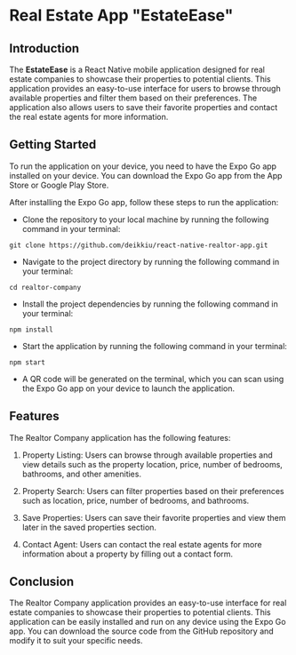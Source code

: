 # Real Estate App "EstateEase"

## Introduction
The **EstateEase** is a React Native mobile application designed for real estate companies to showcase their properties to potential clients. This application provides an easy-to-use interface for users to browse through available properties and filter them based on their preferences. The application also allows users to save their favorite properties and contact the real estate agents for more information.

## Getting Started
To run the application on your device, you need to have the Expo Go app installed on your device. You can download the Expo Go app from the App Store or Google Play Store.

After installing the Expo Go app, follow these steps to run the application:

+ Clone the repository to your local machine by running the following command in your terminal:

```console
git clone https://github.com/deikkiu/react-native-realtor-app.git
```

+ Navigate to the project directory by running the following command in your terminal:

```console
cd realtor-company
```
+ Install the project dependencies by running the following command in your terminal:

```console
npm install
```

+ Start the application by running the following command in your terminal:

```console
npm start
```

+ A QR code will be generated on the terminal, which you can scan using the Expo Go app on your device to launch the application.

## Features
The Realtor Company application has the following features:

1. Property Listing: Users can browse through available properties and view details such as the property location, price, number of bedrooms, bathrooms, and other amenities.

2. Property Search: Users can filter properties based on their preferences such as location, price, number of bedrooms, and bathrooms.

3. Save Properties: Users can save their favorite properties and view them later in the saved properties section.

4. Contact Agent: Users can contact the real estate agents for more information about a property by filling out a contact form.

## Conclusion
The Realtor Company application provides an easy-to-use interface for real estate companies to showcase their properties to potential clients. This application can be easily installed and run on any device using the Expo Go app. You can download the source code from the GitHub repository and modify it to suit your specific needs.

